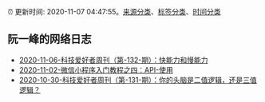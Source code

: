 :alarm_clock: 更新时间: 2020-11-07 04:47:55。[来源分类](../README.md)、[标签分类](../TAGS.md)、[时间分类](../TIMELINE.md)

## 阮一峰的网络日志




- [2020-11-06-科技爱好者周刊（第-132-期）：快能力和慢能力](http://www.ruanyifeng.com/blog/2020/11/weekly-issue-132.html) 
- [2020-11-02-微信小程序入门教程之四：API-使用](http://www.ruanyifeng.com/blog/2020/11/wechat-miniprogram-tutorial-part-four.html) 
- [2020-10-30-科技爱好者周刊（第-131-期）：你的头脑是二值逻辑，还是三值逻辑？](http://www.ruanyifeng.com/blog/2020/10/weekly-issue-131.html) 